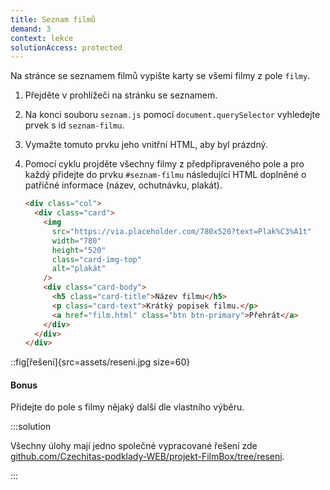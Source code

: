 ```yaml
---
title: Seznam filmů
demand: 3
context: lekce
solutionAccess: protected
---
```


Na stránce se seznamem filmů vypište karty se všemi filmy z pole `filmy`.

1.  Přejděte v prohlížeči na stránku se seznamem.

1.  Na konci souboru `seznam.js` pomocí `document.querySelector` vyhledejte prvek s id `seznam-filmu`.

1.  Vymažte tomuto prvku jeho vnitřní HTML, aby byl prázdný.

1.  Pomocí cyklu projděte všechny filmy z předpřipraveného pole a pro každý přidejte do prvku `#seznam-filmu` následující HTML doplněné o patřičné informace (název, ochutnávku, plakát).

    ```html
    <div class="col">
      <div class="card">
        <img
          src="https://via.placeholder.com/780x520?text=Plak%C3%A1t"
          width="780"
          height="520"
          class="card-img-top"
          alt="plakát"
        />
        <div class="card-body">
          <h5 class="card-title">Název filmu</h5>
          <p class="card-text">Krátký popisek filmu.</p>
          <a href="film.html" class="btn btn-primary">Přehrát</a>
        </div>
      </div>
    </div>
    ```

::fig[řešení]{src=assets/reseni.jpg size=60}

#### Bonus

Přidejte do pole s filmy nějaký další dle vlastního výběru.

:::solution

Všechny úlohy mají jedno společné vypracované řešení zde [github.com/Czechitas-podklady-WEB/projekt-FilmBox/tree/reseni](https://github.com/Czechitas-podklady-WEB/projekt-FilmBox/tree/reseni).

:::

